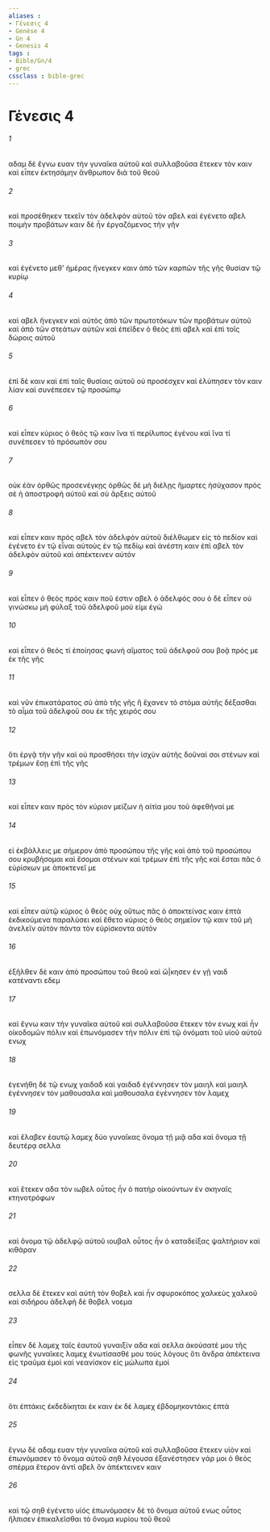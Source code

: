 ```yaml
---
aliases : 
- Γένεσις 4
- Genèse 4
- Gn 4
- Genesis 4
tags : 
- Bible/Gn/4
- grec
cssclass : bible-grec
---
```


# Γένεσις 4

###### 1
αδαμ δὲ ἔγνω ευαν τὴν γυναῖκα αὐτοῦ καὶ συλλαβοῦσα ἔτεκεν τὸν καιν καὶ εἶπεν ἐκτησάμην ἄνθρωπον διὰ τοῦ θεοῦ
###### 2
καὶ προσέθηκεν τεκεῖν τὸν ἀδελφὸν αὐτοῦ τὸν αβελ καὶ ἐγένετο αβελ ποιμὴν προβάτων καιν δὲ ἦν ἐργαζόμενος τὴν γῆν
###### 3
καὶ ἐγένετο μεθ' ἡμέρας ἤνεγκεν καιν ἀπὸ τῶν καρπῶν τῆς γῆς θυσίαν τῷ κυρίῳ
###### 4
καὶ αβελ ἤνεγκεν καὶ αὐτὸς ἀπὸ τῶν πρωτοτόκων τῶν προβάτων αὐτοῦ καὶ ἀπὸ τῶν στεάτων αὐτῶν καὶ ἐπεῖδεν ὁ θεὸς ἐπὶ αβελ καὶ ἐπὶ τοῖς δώροις αὐτοῦ
###### 5
ἐπὶ δὲ καιν καὶ ἐπὶ ταῖς θυσίαις αὐτοῦ οὐ προσέσχεν καὶ ἐλύπησεν τὸν καιν λίαν καὶ συνέπεσεν τῷ προσώπῳ
###### 6
καὶ εἶπεν κύριος ὁ θεὸς τῷ καιν ἵνα τί περίλυπος ἐγένου καὶ ἵνα τί συνέπεσεν τὸ πρόσωπόν σου
###### 7
οὐκ ἐὰν ὀρθῶς προσενέγκῃς ὀρθῶς δὲ μὴ διέλῃς ἥμαρτες ἡσύχασον πρὸς σὲ ἡ ἀποστροφὴ αὐτοῦ καὶ σὺ ἄρξεις αὐτοῦ
###### 8
καὶ εἶπεν καιν πρὸς αβελ τὸν ἀδελφὸν αὐτοῦ διέλθωμεν εἰς τὸ πεδίον καὶ ἐγένετο ἐν τῷ εἶναι αὐτοὺς ἐν τῷ πεδίῳ καὶ ἀνέστη καιν ἐπὶ αβελ τὸν ἀδελφὸν αὐτοῦ καὶ ἀπέκτεινεν αὐτόν
###### 9
καὶ εἶπεν ὁ θεὸς πρὸς καιν ποῦ ἐστιν αβελ ὁ ἀδελφός σου ὁ δὲ εἶπεν οὐ γινώσκω μὴ φύλαξ τοῦ ἀδελφοῦ μού εἰμι ἐγώ
###### 10
καὶ εἶπεν ὁ θεός τί ἐποίησας φωνὴ αἵματος τοῦ ἀδελφοῦ σου βοᾷ πρός με ἐκ τῆς γῆς
###### 11
καὶ νῦν ἐπικατάρατος σὺ ἀπὸ τῆς γῆς ἣ ἔχανεν τὸ στόμα αὐτῆς δέξασθαι τὸ αἷμα τοῦ ἀδελφοῦ σου ἐκ τῆς χειρός σου
###### 12
ὅτι ἐργᾷ τὴν γῆν καὶ οὐ προσθήσει τὴν ἰσχὺν αὐτῆς δοῦναί σοι στένων καὶ τρέμων ἔσῃ ἐπὶ τῆς γῆς
###### 13
καὶ εἶπεν καιν πρὸς τὸν κύριον μείζων ἡ αἰτία μου τοῦ ἀφεθῆναί με
###### 14
εἰ ἐκβάλλεις με σήμερον ἀπὸ προσώπου τῆς γῆς καὶ ἀπὸ τοῦ προσώπου σου κρυβήσομαι καὶ ἔσομαι στένων καὶ τρέμων ἐπὶ τῆς γῆς καὶ ἔσται πᾶς ὁ εὑρίσκων με ἀποκτενεῖ με
###### 15
καὶ εἶπεν αὐτῷ κύριος ὁ θεός οὐχ οὕτως πᾶς ὁ ἀποκτείνας καιν ἑπτὰ ἐκδικούμενα παραλύσει καὶ ἔθετο κύριος ὁ θεὸς σημεῖον τῷ καιν τοῦ μὴ ἀνελεῖν αὐτὸν πάντα τὸν εὑρίσκοντα αὐτόν
###### 16
ἐξῆλθεν δὲ καιν ἀπὸ προσώπου τοῦ θεοῦ καὶ ὤ|κησεν ἐν γῇ ναιδ κατέναντι εδεμ
###### 17
καὶ ἔγνω καιν τὴν γυναῖκα αὐτοῦ καὶ συλλαβοῦσα ἔτεκεν τὸν ενωχ καὶ ἦν οἰκοδομῶν πόλιν καὶ ἐπωνόμασεν τὴν πόλιν ἐπὶ τῷ ὀνόματι τοῦ υἱοῦ αὐτοῦ ενωχ
###### 18
ἐγενήθη δὲ τῷ ενωχ γαιδαδ καὶ γαιδαδ ἐγέννησεν τὸν μαιηλ καὶ μαιηλ ἐγέννησεν τὸν μαθουσαλα καὶ μαθουσαλα ἐγέννησεν τὸν λαμεχ
###### 19
καὶ ἔλαβεν ἑαυτῷ λαμεχ δύο γυναῖκας ὄνομα τῇ μιᾷ αδα καὶ ὄνομα τῇ δευτέρᾳ σελλα
###### 20
καὶ ἔτεκεν αδα τὸν ιωβελ οὗτος ἦν ὁ πατὴρ οἰκούντων ἐν σκηναῖς κτηνοτρόφων
###### 21
καὶ ὄνομα τῷ ἀδελφῷ αὐτοῦ ιουβαλ οὗτος ἦν ὁ καταδείξας ψαλτήριον καὶ κιθάραν
###### 22
σελλα δὲ ἔτεκεν καὶ αὐτὴ τὸν θοβελ καὶ ἦν σφυροκόπος χαλκεὺς χαλκοῦ καὶ σιδήρου ἀδελφὴ δὲ θοβελ νοεμα
###### 23
εἶπεν δὲ λαμεχ ταῖς ἑαυτοῦ γυναιξίν αδα καὶ σελλα ἀκούσατέ μου τῆς φωνῆς γυναῖκες λαμεχ ἐνωτίσασθέ μου τοὺς λόγους ὅτι ἄνδρα ἀπέκτεινα εἰς τραῦμα ἐμοὶ καὶ νεανίσκον εἰς μώλωπα ἐμοί
###### 24
ὅτι ἑπτάκις ἐκδεδίκηται ἐκ καιν ἐκ δὲ λαμεχ ἑβδομηκοντάκις ἑπτά
###### 25
ἔγνω δὲ αδαμ ευαν τὴν γυναῖκα αὐτοῦ καὶ συλλαβοῦσα ἔτεκεν υἱὸν καὶ ἐπωνόμασεν τὸ ὄνομα αὐτοῦ σηθ λέγουσα ἐξανέστησεν γάρ μοι ὁ θεὸς σπέρμα ἕτερον ἀντὶ αβελ ὃν ἀπέκτεινεν καιν
###### 26
καὶ τῷ σηθ ἐγένετο υἱός ἐπωνόμασεν δὲ τὸ ὄνομα αὐτοῦ ενως οὗτος ἤλπισεν ἐπικαλεῖσθαι τὸ ὄνομα κυρίου τοῦ θεοῦ
